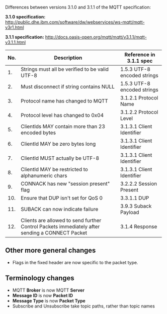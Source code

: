 Differences between versions 3.1.0 and 3.1.1 of the MQTT specification:

**3.1.0 specification:**
http://public.dhe.ibm.com/software/dw/webservices/ws-mqtt/mqtt-v3r1.html

**3.1.1 specification:**
http://docs.oasis-open.org/mqtt/mqtt/v3.1.1/mqtt-v3.1.1.html


| No. | Description                                          | Reference in 3.1.1 spec     |
|-----|------------------------------------------------------|-----------------------------|
| 1.  | Strings must all be verified to be valid UTF-8       | 1.5.3 UTF-8 encoded strings |
| 2.  | Must disconnect if string contains NULL              | 1.5.3 UTF-8 encoded strings |
| 3.  | Protocol name has changed to MQTT                    | 3.1.2.1 Protocol Name       |
| 4.  | Protocol level has changed to 0x04                   | 3.1.2.2 Protocol Level      |
| 5.  | ClientIds MAY contain more than 23 encoded bytes     | 3.1.3.1 Client Identifier   |
| 6.  | ClientId MAY be zero bytes long                      | 3.1.3.1 Client Identifier   |
| 7.  | ClientId MUST actually be UTF-8                      | 3.1.3.1 Client Identifier   |
| 8.  | ClientId MAY be restricted to alphanumeric chars     | 3.1.3.1 Client Identifier   |
| 9.  | CONNACK has new "session present" flag               | 3.2.2.2 Session Present     |
| 10. | Ensure that DUP isn't set for QoS 0                  | 3.3.1.1 DUP                 |
| 11. | SUBACK can now indicate failure                      | 3.9.3 Suback Payload        |
| 12. | Clients are allowed to send further Control Packets immediately after sending a CONNECT Packet | 3.1.4 Response


## Other more general changes

* Flags in the fixed header are now specific to the packet type.


## Terminology changes

* MQTT **Broker** is now MQTT **Server**
* **Message ID** is now **Packet ID**
* **Message Type** is now **Packet Type**
* Subscribe and Unsubscribe take topic paths, rather than topic names
